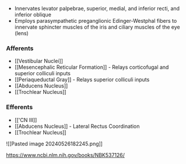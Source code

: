 - Innervates levator palpebrae, superior, medial, and inferior recti, and inferior oblique
- Employs parasympathetic preganglionic Edinger-Westphal fibers to innervate sphincter muscles of the iris and ciliary muscles of the eye (lens)
### Afferents
- [[Vestibular Nuclei]]
- [[Mesencephalic Reticular Formation]] - Relays corticofugal and superior colliculi inputs 
- [[Periaqueductal Gray]] - Relays superior colliculi inputs
- [[Abducens Nucleus]]
- [[Trochlear Nucleus]]
### Efferents
- [['CN III]]
- [[Abducens Nucleus]] - Lateral Rectus Coordination
- [[Trochlear Nucleus]]

![[Pasted image 20240526182245.png]]

https://www.ncbi.nlm.nih.gov/books/NBK537126/